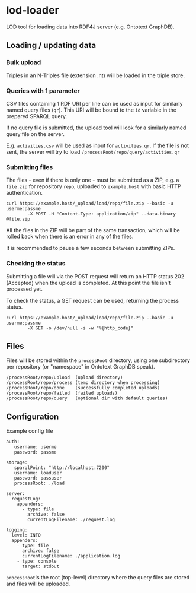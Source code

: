# lod-loader
LOD tool for loading data into RDF4J server (e.g. Ontotext GraphDB).

## Loading / updating data

### Bulk upload

Triples in an N-Triples file (extension .nt) will be loaded in the triple store.

### Queries with 1 parameter

CSV files containing 1 RDF URI per line can be used as input for similarly named
query files (`qr`). This URI will be bound to the `id` variable in the prepared
SPARQL query.

If no query file is submitted, the upload tool will look for a similarly named
query file on the server.

E.g. `activities.csv` will be used as input for `activities.qr`. 
If the file is not sent, the server will try to load 
`/processRoot/repo/query/activities.qr`

### Submitting files

The files - even if there is only one - must be submitted as a ZIP, 
e.g. a `file.zip` for repository `repo`, 
uploaded to `example.host` with basic HTTP authentication.

```
curl https://example.host/_upload/load/repo/file.zip --basic -u userme:passme 
	    -X POST -H "Content-Type: application/zip" --data-binary @file.zip
```

All the files in the ZIP will be part of the same transaction, 
which will be rolled back when there is an error in any of the files.

It is recommended to pause a few seconds between submitting ZIPs.

### Checking the status

Submitting a file will via the POST request will return an HTTP status 202 (Accepted) 
when the upload is completed. At this point the file isn't processed yet.

To check the status, a GET request can be used, returning the process status.

```
curl https://example.host/_upload/load/repo/file.zip --basic -u userme:passme 
	    -X GET -o /dev/null -s -w "%{http_code}"
```


## Files

Files will be stored within the `processRoot` directory, using one subdirectory 
per repository (or "namespace" in Ontotext GraphDB speak).

```
/processRoot/repo/upload  (upload directory)
/processRoot/repo/process (temp directory when processing)
/processRoot/repo/done    (successfully completed uploads)
/processRoot/repo/failed  (failed uploads)
/processRoot/repo/query   (optional dir with default queries)

```


## Configuration

Example config file

```
auth:
   username: userme
   password: passme
   
storage:
   sparqlPoint: "http://localhost:7200"
   username: loaduser
   password: passuser
   processRoot: ./load

server:
  requestLog:
    appenders:
      - type: file
        archive: false
        currentLogFilename: ./request.log

logging:
  level: INFO
  appenders:
    - type: file
      archive: false
      currentLogFilename: ./application.log
    - type: console
      target: stdout

```

`processRoot`is the root (top-level) directory where the query files are stored and
files will be uploaded.
